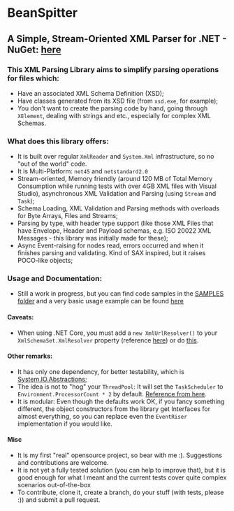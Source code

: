 # BeanSpitter
## A Simple, Stream-Oriented XML Parser for .NET - NuGet: [here](https://www.nuget.org/packages/BeanSpitter)

### This XML Parsing Library aims to simplify parsing operations for files which:
- Have an associated XML Schema Definition (XSD);
- Have classes generated from its XSD file (from `xsd.exe`, for example);
- You don't want to create the parsing code by hand, going through `XElement`, dealing with strings and etc., especially for complex XML Schemas.

### What does this library offers:
- It is built over regular `XmlReader` and `System.Xml` infrastructure, so no "out of the world" code.
- It is Multi-Platform: `net45` and `netstandard2.0`
- Stream-oriented, Memory friendly (around 120 MB of Total Memory Consumption while running tests with over 4GB XML files with Visual Studio), asynchronous XML Validation and Parsing (using `Stream` and `Task`);
- Schema Loading, XML Validation and Parsing methods with overloads for Byte Arrays, Files and Streams;
- Parsing by type, with header type support (like those XML Files that have Envelope, Header and Payload schemas, e.g. ISO 20022 XML Messages - this library was initially made for these);
- Async Event-raising for nodes read, errors occurred and when it finishes parsing and validating. Kind of SAX inspired, but it raises POCO-like objects;

### Usage and Documentation:
- Still a work in progress, but you can find code samples in the [SAMPLES folder](https://github.com/cezarlamann/beanspitter/tree/master/SAMPLES) and a very basic usage example can be found [here](https://github.com/cezarlamann/beanspitter/blob/master/SAMPLES/SampleXmlParsingConsoleApp/SampleXmlParsingConsoleApp/Program.cs)

#### Caveats:
- When using .NET Core, you must add a `new XmlUrlResolver()` to your `XmlSchemaSet.XmlResolver` property (reference [here](https://stackoverflow.com/a/54764593/1475630)) or do [this](https://github.com/dotnet/corefx/wiki/ApiCompat#systemxmlschema).

#### Other remarks:
- It has only one dependency, for better testability, which is [System.IO.Abstractions](https://github.com/System-IO-Abstractions/System.IO.Abstractions);
- The idea is not to "hog" your `ThreadPool`: It will set the `TaskScheduler` to `Environment.ProcessorCount * 2` by default. [Reference from here](https://devblogs.microsoft.com/premier-developer/limiting-concurrency-for-faster-and-more-responsive-apps/).
- It is modular: Even though the defaults work OK, if you fancy something different, the object constructors from the library get Interfaces for almost everything, so you can replace even the `EventRiser` implementation if you would like.

#### Misc
- It is my first "real" opensource project, so bear with me :). Suggestions and contributions are welcome.
- It is not yet a fully tested solution (you can help to improve that), but it is good enough for what I meant and the current tests cover quite complex scenarios out-of-the-box
- To contribute, clone it, create a branch, do your stuff (with tests, please :)) and submit a pull request.
